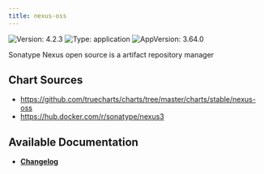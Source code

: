 ```yaml
---
title: nexus-oss
---
```


![Version: 4.2.3](https://img.shields.io/badge/Version-4.2.3-informational?style=flat-square) ![Type: application](https://img.shields.io/badge/Type-application-informational?style=flat-square) ![AppVersion: 3.64.0](https://img.shields.io/badge/AppVersion-3.64.0-informational?style=flat-square)

Sonatype Nexus open source is a artifact repository manager

## Chart Sources

- https://github.com/truecharts/charts/tree/master/charts/stable/nexus-oss
- https://hub.docker.com/r/sonatype/nexus3

## Available Documentation

- [**Changelog**](./CHANGELOG.md)
